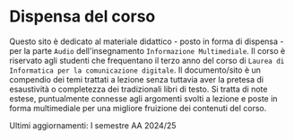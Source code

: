# Dispensa del corso

Questo sito è dedicato al materiale didattico - posto in  forma di dispensa - per la parte `Audio` dell'insegnamento `Informazione Multimediale`. Il corso è riservato agli studenti che frequentano il terzo anno del corso di `Laurea di Informatica per la comunicazione digitale`. Il documento/sito è un compendio dei temi trattati a lezione senza  tuttavia aver la pretesa di esaustività o completezza dei  tradizionali libri di testo. Si tratta di note estese, puntualmente connesse agli argomenti svolti a lezione e poste in forma multimediale per una migliore fruizione dei contenuti del corso.   

Ultimi aggiornamenti: I semestre AA 2024/25 

